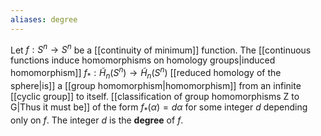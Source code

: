 ```yaml
---
aliases: degree
---
```

Let $f:S^n\to S^n$ be a [[continuity of minimum]] function. The [[continuous functions induce homomorphisms on homology groups|induced homomorphism]] $f_*: \tilde H_n(S^n)\to \tilde H_n(S^n)$ [[reduced homology of the sphere|is]] a [[group homomorphism|homomorphism]] from an infinite [[cyclic group]] to itself. [[classification of group homomorphisms Z to G|Thus it must be]] of the form $f_*(\alpha) = d\alpha$ for some integer $d$ depending only on $f$. The integer $d$ is the **degree** of $f$.


